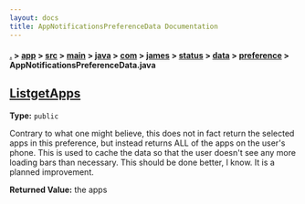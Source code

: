 ```yaml
---
layout: docs
title: AppNotificationsPreferenceData Documentation
---
```

#### [.](./../../../../../../../../../index) > [app](./../../../../../../../../index) > [src](./../../../../../../../index) > [main](./../../../../../../index) > [java](./../../../../../index) > [com](./../../../../index) > [james](./../../../index) > [status](./../../index) > [data](./../index) > [preference](./index) > **AppNotificationsPreferenceData.java**

## [ListgetApps](https://github.com/TheAndroidMaster/Status/blob/master/app/src/main/java/com/james/status/data/preference/AppNotificationsPreferenceData.java#L34)

**Type:** `public`

Contrary to what one might believe, this does not in fact return the selected apps 
in this preference, but instead returns ALL of the apps on the user's phone. This 
is used to cache the data so that the user doesn't see any more loading bars than 
necessary. This should be done better, I know. It is a planned improvement. 






**Returned Value:** the apps  








